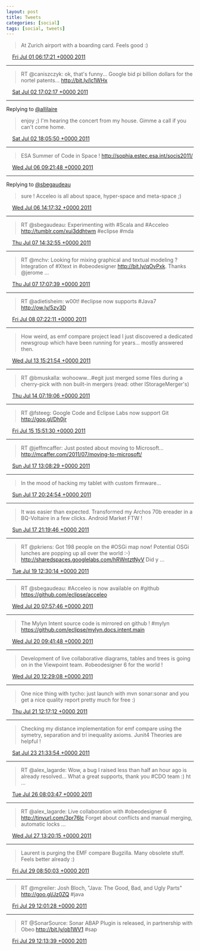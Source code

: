 ```yaml
---
layout: post
title: Tweets
categories: [social]
tags: [social, tweets]
---
```


> At Zurich airport with a boarding card. Feels good :)

<img src="{{ site.url }}/media/tweet.ico" width="12" /> [Fri Jul 01 06:17:21 +0000 2011](https://twitter.com/bruncedric/status/86679768350720000)

----

> RT @caniszczyk: ok, that's funny... Google bid pi billion dollars for the nortel patents... http://bit.ly/lc1WHx

<img src="{{ site.url }}/media/tweet.ico" width="12" /> [Sat Jul 02 17:02:17 +0000 2011](https://twitter.com/bruncedric/status/87204458219581440)

----

Replying to [@allilaire](https://twitter.com/allilaire/status/87218513663639553)

> enjoy ;) I'm hearing the concert from my house. Gimme a call if  you can't come home.

<img src="{{ site.url }}/media/tweet.ico" width="12" /> [Sat Jul 02 18:05:50 +0000 2011](https://twitter.com/bruncedric/status/87220451906031616)

----

> ESA Summer of Code in Space ! http://sophia.estec.esa.int/socis2011/

<img src="{{ site.url }}/media/tweet.ico" width="12" /> [Wed Jul 06 09:21:48 +0000 2011](https://twitter.com/bruncedric/status/88538123130249216)

----

Replying to [@sbegaudeau](https://twitter.com/sbegaudeau/status/88539929168195584)

> sure ! Acceleo is all about space, hyper-space and meta-space ;)

<img src="{{ site.url }}/media/tweet.ico" width="12" /> [Wed Jul 06 14:17:32 +0000 2011](https://twitter.com/bruncedric/status/88612549821595649)

----

> RT @sbegaudeau: Experimenting with #Scala and #Acceleo http://tumblr.com/xui3ddhtwm #eclipse #mda

<img src="{{ site.url }}/media/tweet.ico" width="12" /> [Thu Jul 07 14:32:55 +0000 2011](https://twitter.com/bruncedric/status/88978807473713154)

----

> RT @mchv: Looking for mixing graphical and textual modeling ? Integration of #Xtext in #obeodesigner http://bit.ly/qOvPxk. Thanks @jerome ...

<img src="{{ site.url }}/media/tweet.ico" width="12" /> [Thu Jul 07 17:07:39 +0000 2011](https://twitter.com/bruncedric/status/89017749065568256)

----

> RT @adietisheim: w00t! #eclipse now supports #Java7 http://ow.ly/5zv3D

<img src="{{ site.url }}/media/tweet.ico" width="12" /> [Fri Jul 08 07:22:11 +0000 2011](https://twitter.com/bruncedric/status/89232795720888321)

----

> How weird, as emf compare project lead I just discovered a dedicated newsgroup which have been running for years... mostly answered then.

<img src="{{ site.url }}/media/tweet.ico" width="12" /> [Wed Jul 13 15:21:54 +0000 2011](https://twitter.com/bruncedric/status/91165461621907456)

----

> RT @bmuskalla: wohooww...#egit just merged some files during a cherry-pick with non built-in mergers (read: other IStorageMerger's)

<img src="{{ site.url }}/media/tweet.ico" width="12" /> [Thu Jul 14 07:19:06 +0000 2011](https://twitter.com/bruncedric/status/91406347979079682)

----

> RT @fsteeg: Google Code and Eclipse Labs now support Git http://goo.gl/Dh0jr

<img src="{{ site.url }}/media/tweet.ico" width="12" /> [Fri Jul 15 15:51:30 +0000 2011](https://twitter.com/bruncedric/status/91897686927736833)

----

> RT @jeffmcaffer: Just posted about moving to Microsoft...  http://mcaffer.com/2011/07/moving-to-microsoft/

<img src="{{ site.url }}/media/tweet.ico" width="12" /> [Sun Jul 17 13:08:29 +0000 2011](https://twitter.com/bruncedric/status/92581437433327616)

----

> In the mood of hacking my tablet with custom firmware...

<img src="{{ site.url }}/media/tweet.ico" width="12" /> [Sun Jul 17 20:24:54 +0000 2011](https://twitter.com/bruncedric/status/92691263618420736)

----

> It was easier than expected. Transformed my Archos 70b ereader in a BQ-Voltaire in a few clicks. Android Market FTW !

<img src="{{ site.url }}/media/tweet.ico" width="12" /> [Sun Jul 17 21:19:46 +0000 2011](https://twitter.com/bruncedric/status/92705075067224064)

----

> RT @pkriens: Got 198 people on the #OSGi map now! Potential OSGi lunches are popping up all over the world :-) http://sharedspaces.googlelabs.com/hRWntztNyV Did y ...

<img src="{{ site.url }}/media/tweet.ico" width="12" /> [Tue Jul 19 12:30:14 +0000 2011](https://twitter.com/bruncedric/status/93296588147011584)

----

> RT @sbegaudeau: #Acceleo is now available on #github https://github.com/eclipse/acceleo

<img src="{{ site.url }}/media/tweet.ico" width="12" /> [Wed Jul 20 07:57:46 +0000 2011](https://twitter.com/bruncedric/status/93590404930347008)

----

> The Mylyn Intent source code is mirrored on github ! #mylyn https://github.com/eclipse/mylyn.docs.intent.main

<img src="{{ site.url }}/media/tweet.ico" width="12" /> [Wed Jul 20 09:41:48 +0000 2011](https://twitter.com/bruncedric/status/93616587793367040)

----

> Development of live collaborative diagrams, tables and trees is going on in the Viewpoint team. #obeodesigner 6 for the world !

<img src="{{ site.url }}/media/tweet.ico" width="12" /> [Wed Jul 20 12:29:08 +0000 2011](https://twitter.com/bruncedric/status/93658698131587073)

----

> One nice thing with tycho: just launch with mvn sonar:sonar and you get a nice  quality report pretty much for free :)

<img src="{{ site.url }}/media/tweet.ico" width="12" /> [Thu Jul 21 12:17:12 +0000 2011](https://twitter.com/bruncedric/status/94018082623848449)

----

> Checking my distance implementation for emf compare using  the symetry, separation and  tri inequality axioms. Junit4 Theories are helpful !

<img src="{{ site.url }}/media/tweet.ico" width="12" /> [Sat Jul 23 21:33:54 +0000 2011](https://twitter.com/bruncedric/status/94882956522422272)

----

> RT @alex_lagarde: Wow, a bug I raised less than half an hour ago is already resolved... What a great supports, thank you #CDO team :) ht ...

<img src="{{ site.url }}/media/tweet.ico" width="12" /> [Tue Jul 26 08:03:47 +0000 2011](https://twitter.com/bruncedric/status/95766249090449408)

----

> RT @alex_lagarde: Live collaboration with #obeodesigner 6 http://tinyurl.com/3pr76lc Forget about conflicts and manual merging, automatic locks ...

<img src="{{ site.url }}/media/tweet.ico" width="12" /> [Wed Jul 27 13:20:15 +0000 2011](https://twitter.com/bruncedric/status/96208275695091712)

----

> Laurent is purging the EMF compare Bugzilla. Many obsolete stuff. Feels better already :)

<img src="{{ site.url }}/media/tweet.ico" width="12" /> [Fri Jul 29 08:50:03 +0000 2011](https://twitter.com/bruncedric/status/96865056553308160)

----

> RT @mgreiler: Josh Bloch, "Java: The Good, Bad, and Ugly Parts" http://goo.gl/Jz0ZQ #java

<img src="{{ site.url }}/media/tweet.ico" width="12" /> [Fri Jul 29 12:01:28 +0000 2011](https://twitter.com/bruncedric/status/96913225752383488)

----

> RT @SonarSource: Sonar ABAP Plugin is released, in partnership with Obeo http://bit.ly/ob1WV1 #sap

<img src="{{ site.url }}/media/tweet.ico" width="12" /> [Fri Jul 29 12:13:39 +0000 2011](https://twitter.com/bruncedric/status/96916291734077440)